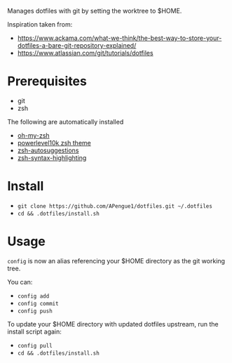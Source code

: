 Manages dotfiles with git by setting the worktree to $HOME.

Inspiration taken from:

- https://www.ackama.com/what-we-think/the-best-way-to-store-your-dotfiles-a-bare-git-repository-explained/
- https://www.atlassian.com/git/tutorials/dotfiles

# Prerequisites

- git
- zsh

The following are automatically installed
- [oh-my-zsh](https://github.com/ohmyzsh/ohmyzsh)
- [powerlevel10k zsh theme](https://github.com/romkatv/powerlevel10k)
- [zsh-autosuggestions](https://github.com/zsh-users/zsh-autosuggestions)
- [zsh-syntax-highlighting](https://github.com/zsh-users/zsh-syntax-highlighting)

# Install
- `git clone https://github.com/APengue1/dotfiles.git ~/.dotfiles`
- `cd && .dotfiles/install.sh`

# Usage

`config` is now an alias referencing your $HOME directory as the git working tree. 

You can:
- `config add`
- `config commit`
- `config push`

To update your $HOME directory with updated dotfiles upstream, run the install script again:
- `config pull`
- `cd && .dotfiles/install.sh`

